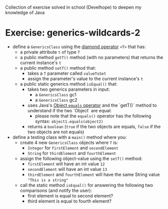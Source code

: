 Collection of exercise solved in school (Develhope) to deepen my knowledge of Java

# Exercise: generics-wildcards-2
* define a `GenericsClass` using the [diamond operator](https://www.baeldung.com/java-diamond-operator) `<T>` that has:
  * a private attribute `t` of type `T`
  * a public method `getT()` method (with no parameters) that returns the current instance's `t`
  * a public method `setT()` method that:
    * takes a `T` parameter called `valueToSet`
    * assign the parameter's value to the current instance's `t`
  * a public static generics method `isEqual()` that:
    * takes two generics parameters in input:
      * a `GenericsClass` gc1
      * a `GenericsClass` gc2
    * uses Java's [Object `equals` operator](https://docs.oracle.com/javase/7/docs/api/java/lang/Object.html#equals(java.lang.Object)) and the `getT()` method to understand if the two `Object` are equal:
      * please note that the `equals()` operator has the following syntax: `object1.equals(object2)`
    * returns a `boolean` (`true` if the two objects are equals, `false` if the two objects are not equals)
* define a testing class with a `main()` method where you:
  * create 4 new `GenericsClass` objects where `T` is:
    * `Integer` for `firstElement` and `secondElement`
    * `String` for `thirdElement` and `fourthElement`
  * assign the following object-value using the `setT()` method:
    * `firstElement` will have an int value `12`
    * `secondElement` will have an int value `13`
    * `thirdElement` and `fourthElement` will have the same String value `"This is a string"`
  * call the static method `isEqual()` for answering the following two comparisons (and notify the user):
    * first element is equal to second element?
    * third element is equal to fourth element?
